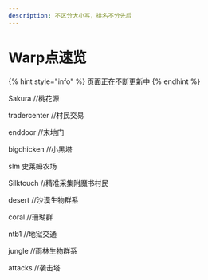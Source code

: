```yaml
---
description: 不区分大小写，排名不分先后
---
```


# Warp点速览

{% hint style="info" %}
页面正在不断更新中
{% endhint %}

Sakura //桃花源

tradercenter //村民交易

enddoor //末地门

bigchicken //小黑塔

slm 史莱姆农场

Silktouch //精准采集附魔书村民

desert //沙漠生物群系

coral //珊瑚群

ntb1 //地狱交通

jungle //雨林生物群系

attacks //袭击塔
